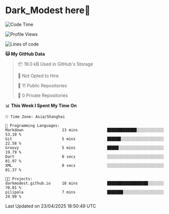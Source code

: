 # Dark_Modest here👋
<!--
<img align="left" src="https://github-readme-stats.vercel.app/api/top-langs/?username=DarkModest" height=255>
<img align="left" src="https://github-readme-stats.vercel.app/api?username=DarkModest&include_all_commits=true&count_private-true&custom_title=Dark_Modest'%20GitHub%20Stats&line_height=30&show_icons=true&hide_border=false&bg_color=ffffff&title_color=000000&icon_color=000000&text_color=463467"><br>
-->
<!--START_SECTION:waka-->
![Code Time](http://img.shields.io/badge/Code%20Time-208%20hrs%2038%20mins-blue)

![Profile Views](http://img.shields.io/badge/Profile%20Views-0-blue)

![Lines of code](https://img.shields.io/badge/From%20Hello%20World%20I%27ve%20Written-178.1%20thousand%20lines%20of%20code-blue)

**🐱 My GitHub Data** 

> 📦 19.0 kB Used in GitHub's Storage 
 > 
> 🚫 Not Opted to Hire
 > 
> 📜 11 Public Repositories 
 > 
> 🔑 0 Private Repositories 
 > 
📊 **This Week I Spent My Time On** 

```text
🕑︎ Time Zone: Asia/Shanghai

💬 Programming Languages: 
Markdown                 13 mins             █████████████░░░░░░░░░░░░   53.10 % 
Git                      5 mins              ██████░░░░░░░░░░░░░░░░░░░   22.58 % 
Groovy                   5 mins              █████░░░░░░░░░░░░░░░░░░░░   19.79 % 
Dart                     0 secs              ░░░░░░░░░░░░░░░░░░░░░░░░░   01.97 % 
XML                      0 secs              ░░░░░░░░░░░░░░░░░░░░░░░░░   01.37 % 

🐱‍💻 Projects: 
darkmodest.github.io     18 mins             ██████████████████░░░░░░░   70.01 % 
pilipala                 7 mins              ███████░░░░░░░░░░░░░░░░░░   29.99 % 
```


 Last Updated on 23/04/2025 18:50:49 UTC
<!--END_SECTION:waka-->
